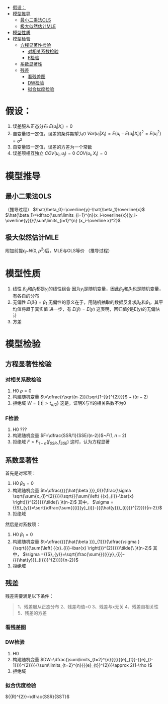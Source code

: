 <!-- TOC depthFrom:1 depthTo:6 withLinks:1 updateOnSave:1 orderedList:0 -->

- [假设：](#假设)
- [模型推导](#模型推导)
	- [最小二乘法OLS](#最小二乘法ols)
	- [极大似然估计MLE](#极大似然估计mle)
- [模型性质](#模型性质)
- [模型检验](#模型检验)
	- [方程显著性检验](#方程显著性检验)
		- [对相关系数检验](#对相关系数检验)
		- [F检验](#f检验)
	- [系数显著性](#系数显著性)
	- [残差](#残差)
		- [看残差图](#看残差图)
		- [DW检验](#dw检验)
		- [拟合优度检验](#拟合优度检验)

<!-- /TOC -->
# 假设：
1. 误差服从正态分布
  $E(u_i|X_i)=0$
2. 自变量取一定值，误差的条件期望为0
$Var(u_i|X_i)=E(u_i-E(u_i|X_i))^2=E(u_i^2)=\sigma^2$
3. 自变量取一定值，误差的方差为一个常数
4. 误差项相互独立
$COV(u_i,u_j)=0$
$COV(u_i,X_i)=0$
# 模型推导
## 最小二乘法OLS
（推导过程）
$\hat{\beta_0}=\overline{y}-\hat{\beta_1}\overline{x}$
$\hat{\beta_1}=\dfrac{\sum\limits_{i=1}^{n}(x_i-\overline{x})(y_i-\overline{y})}{\sum\limits_{i=1}^{n} (x_i-\overline x)^2}$
## 极大似然估计MLE
附加前提$\epsilon_i$~$N(0,\rho^2)$后，MLE与OLS等价
（推导过程）

# 模型性质
1. 线性
$\beta_0$和$\beta_1$都是$y_i$的线性组合
因为$y_i$是随机变量，因此$\beta_0$和$\beta_1$也是随机变量，有各自的分布
2. 无偏性
$E(\hat \beta_1)=\beta_1$
无偏性的意义在于，用随机抽取的数据反复求$\beta_0$和$\beta_1$，其平均值将趋于真实值
进一步，有
$E(\hat y)=E(y)$
这表明，回归值$\hat y$是E(y)的无偏估计
3. 方差

# 模型检验
## 方程显著性检验
### 对相关系数检验
1. H0
$\rho=0$
2. 构建随机变量
$t=\dfrac{r\sqrt{n-2}}{\sqrt{1-{{r}^{2}}}}$ ~ $t(n-2)$
3. 拒绝域
$W=\{\left| t \right|>{{t}_{\alpha /2}}\}$
这是，证明X与Y的相关系数不为0
### F检验
1. H0
???
2. 构建随机变量
$F=\dfrac{SSR/1}{SSE/(n-2)}$~$F(1,n-2)$
3. 拒绝域
$F>{{F}_{1-\alpha }}({{f}_{SSR}},{{f}_{SSE}})$
这时，认为方程显著
## 系数显著性
首先是对常项：
1. H0
$\beta_0=0$
2. 构建随机变量
$t=\dfrac{{{{\hat{\beta }}}_0}}{\frac{\sigma \sqrt{\sum{x_{i}^{2}}}}{\sqrt{{{\sum{\left( {{x}_{i}}-\bar{x} \right)}}^{2}}}}}\tilde{\ }t(n-2)$
其中，
$\sigma ={{S}_{y}}=\sqrt{\dfrac{\sum{{{({{y}_{i}}-{{{\hat{y}}}_{i}})}^{2}}}}{n-2}}$
3. 拒绝域

然后是对系数项：
1. H0
$\beta_1=0$
2. 构建随机变量
$t=\dfrac{{{{\hat{\beta }}}_{1}}}{\dfrac{\sigma }{\sqrt{{{\sum{\left( {{x}_{i}}-\bar{x} \right)}}^{2}}}}}\tilde{\ }t(n-2)$
其中，
$\sigma ={{S}_{y}}=\sqrt{\frac{\sum{{{({{y}_{i}}-{{{\hat{y}}}_{i}})}^{2}}}}{n-2}}$
3. 拒绝域

## 残差
残差需要满足以下条件：
>1、残差服从正态分布
2、残差均值=0
3、残差与x无关
4、残差自相关性
5、残差的方差

### 看残差图
### DW检验
1. H0
2. 构建随机变量
$DW=\dfrac{\sum\limits_{t=2}^{n}{{{({{e}_{t}}-{{e}_{t-1}})}^{2}}}}{\sum\limits_{t=2}^{n}{{{e}_{t}}^{2}}}\approx 2(1-\rho )$
3. 拒绝域
### 拟合优度检验
${{R}^{2}}=\dfrac{SSR}{SST}$
